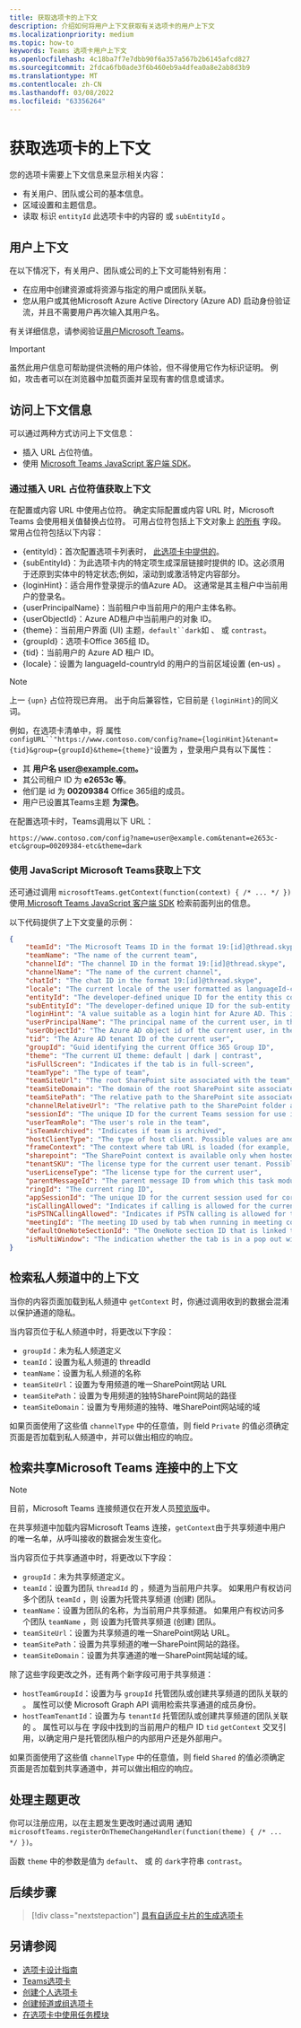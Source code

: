 ```yaml
---
title: 获取选项卡的上下文
description: 介绍如何将用户上下文获取有关选项卡的用户上下文
ms.localizationpriority: medium
ms.topic: how-to
keywords: Teams 选项卡用户上下文
ms.openlocfilehash: 4c18ba7f7e7dbb90f6a357a567b2b6145afcd827
ms.sourcegitcommit: 2fdca6fb0ade3f6b460eb9a4dfea0a8e2ab8d3b9
ms.translationtype: MT
ms.contentlocale: zh-CN
ms.lasthandoff: 03/08/2022
ms.locfileid: "63356264"
---
```

# <a name="get-context-for-your-tab"></a>获取选项卡的上下文

您的选项卡需要上下文信息来显示相关内容：

* 有关用户、团队或公司的基本信息。
* 区域设置和主题信息。
* 读取 标识 `entityId` 此选项卡中的内容的 或 `subEntityId` 。

## <a name="user-context"></a>用户上下文

在以下情况下，有关用户、团队或公司的上下文可能特别有用：

* 在应用中创建资源或将资源与指定的用户或团队关联。
* 您从用户或其他Microsoft Azure Active Directory (Azure AD) 启动身份验证流，并且不需要用户再次输入其用户名。 

有关详细信息，请参阅验证[用户Microsoft Teams](~/concepts/authentication/authentication.md)。

> [!IMPORTANT]
> 虽然此用户信息可帮助提供流畅的用户体验，但不得使用它作为标识证明。  例如，攻击者可以在浏览器中加载页面并呈现有害的信息或请求。

## <a name="access-context-information"></a>访问上下文信息

可以通过两种方式访问上下文信息：

* 插入 URL 占位符值。
* 使用 [Microsoft Teams JavaScript 客户端 SDK](/javascript/api/overview/msteams-client)。

### <a name="get-context-by-inserting-url-placeholder-values"></a>通过插入 URL 占位符值获取上下文

在配置或内容 URL 中使用占位符。 确定实际配置或内容 URL 时，Microsoft Teams 会使用相关值替换占位符。 可用占位符包括上下文对象上 [的所有](/javascript/api/@microsoft/teams-js/microsoftteams.context?view=msteams-client-js-latest&preserve-view=true) 字段。 常用占位符包括以下内容：

* {entityId}：首次配置选项卡列表时， [此选项卡中提供的](~/tabs/how-to/create-tab-pages/configuration-page.md)。
* {subEntityId}：为此选项卡内的特定项生成深层链接时[](~/concepts/build-and-test/deep-links.md)提供的 ID。这必须用于还原到实体中的特定状态;例如，滚动到或激活特定内容部分。
* {loginHint}：适合用作登录提示的值Azure AD。 这通常是其主租户中当前用户的登录名。
* {userPrincipalName}：当前租户中当前用户的用户主体名称。
* {userObjectId}：Azure AD租户中当前用户的对象 ID。
* {theme}：当前用户界面 (UI) 主题，`default``dark`如 、 或 `contrast`。
* {groupId}：选项卡Office 365组 ID。
* {tid}：当前用户的 Azure AD 租户 ID。
* {locale}：设置为 languageId-countryId 的用户的当前区域设置 (en-us) 。

> [!NOTE]
> 上一 `{upn}` 占位符现已弃用。 出于向后兼容性，它目前是 `{loginHint}`的同义词。

例如，在选项卡清单中，将 属性`configURL``"https://www.contoso.com/config?name={loginHint}&tenant={tid}&group={groupId}&theme={theme}"`设置为 ，登录用户具有以下属性：

* 其 **用户名 user@example.com。**
* 其公司租户 ID 为 **e2653c 等**。
* 他们是 id 为 **00209384** Office 365组的成员。
* 用户已设置其Teams主题 **为深色**。

在配置选项卡时，Teams调用以下 URL：

`https://www.contoso.com/config?name=user@example.com&tenant=e2653c-etc&group=00209384-etc&theme=dark`

### <a name="get-context-by-using-the-microsoft-teams-javascript-library"></a>使用 JavaScript Microsoft Teams获取上下文

还可通过调用 `microsoftTeams.getContext(function(context) { /* ... */ })` 使用[ Microsoft Teams JavaScript 客户端 SDK](/javascript/api/overview/msteams-client) 检索前面列出的信息。

以下代码提供了上下文变量的示例：

```json
{
    "teamId": "The Microsoft Teams ID in the format 19:[id]@thread.skype",
    "teamName": "The name of the current team",
    "channelId": "The channel ID in the format 19:[id]@thread.skype",
    "channelName": "The name of the current channel",
    "chatId": "The chat ID in the format 19:[id]@thread.skype",
    "locale": "The current locale of the user formatted as languageId-countryId (for example, en-us)",
    "entityId": "The developer-defined unique ID for the entity this content points to",
    "subEntityId": "The developer-defined unique ID for the sub-entity this content points to",
    "loginHint": "A value suitable as a login hint for Azure AD. This is usually the login name of the current user, in their home tenant",
    "userPrincipalName": "The principal name of the current user, in the current tenant",
    "userObjectId": "The Azure AD object id of the current user, in the current tenant",
    "tid": "The Azure AD tenant ID of the current user",
    "groupId": "Guid identifying the current Office 365 Group ID",
    "theme": "The current UI theme: default | dark | contrast",
    "isFullScreen": "Indicates if the tab is in full-screen",
    "teamType": "The type of team",
    "teamSiteUrl": "The root SharePoint site associated with the team",
    "teamSiteDomain": "The domain of the root SharePoint site associated with the team",
    "teamSitePath": "The relative path to the SharePoint site associated with the team",
    "channelRelativeUrl": "The relative path to the SharePoint folder associated with the channel",
    "sessionId": "The unique ID for the current Teams session for use in correlating telemetry data",
    "userTeamRole": "The user's role in the team",
    "isTeamArchived": "Indicates if team is archived",
    "hostClientType": "The type of host client. Possible values are android, ios, web, desktop, rigel",
    "frameContext": "The context where tab URL is loaded (for example, content, task, setting, remove, sidePanel)",
    "sharepoint": "The SharePoint context is available only when hosted in SharePoint",
    "tenantSKU": "The license type for the current user tenant. Possible values are enterprise, free, edu, unknown",
    "userLicenseType": "The license type for the current user",
    "parentMessageId": "The parent message ID from which this task module is launched",
    "ringId": "The current ring ID",
    "appSessionId": "The unique ID for the current session used for correlating telemetry data",
    "isCallingAllowed": "Indicates if calling is allowed for the current logged in user",
    "isPSTNCallingAllowed": "Indicates if PSTN calling is allowed for the current logged in user",
    "meetingId": "The meeting ID used by tab when running in meeting context",
    "defaultOneNoteSectionId": "The OneNote section ID that is linked to the channel",
    "isMultiWindow": "The indication whether the tab is in a pop out window"
}
```

## <a name="retrieve-context-in-private-channels"></a>检索私人频道中的上下文

当你的内容页面加载到私人频道中 `getContext` 时，你通过调用收到的数据会混淆以保护通道的隐私。 

当内容页位于私人频道中时，将更改以下字段：

* `groupId`：未为私人频道定义
* `teamId`：设置为私人频道的 threadId
* `teamName`：设置为私人频道的名称
* `teamSiteUrl`：设置为专用频道的唯一SharePoint网站 URL
* `teamSitePath`：设置为专用频道的独特SharePoint网站的路径
* `teamSiteDomain`：设置为专用频道的独特、唯SharePoint网站域的域

如果页面使用了这些值 `channelType` 中的任意值，则 field `Private` 的值必须确定页面是否加载到私人频道中，并可以做出相应的响应。

## <a name="retrieve-context-in-microsoft-teams-connect-shared-channels"></a>检索共享Microsoft Teams 连接中的上下文

> [!NOTE]
> 目前，Microsoft Teams 连接频道仅在开发人员[预览版](../../resources/dev-preview/developer-preview-intro.md)中。

在共享频道中加载内容Microsoft Teams 连接，`getContext`由于共享频道中用户的唯一名单，从呼叫接收的数据会发生变化。 

当内容页位于共享通道中时，将更改以下字段：

* `groupId`：未为共享频道定义。
* `teamId`：设置为团队 `threadId` 的 ，频道为当前用户共享。 如果用户有权访问多个团队 `teamId` ，则 设置为托管共享频道 (创建) 团队。
* `teamName`：设置为团队的名称，为当前用户共享频道。 如果用户有权访问多个团队 `teamName` ，则 设置为托管共享频道 (创建) 团队。
* `teamSiteUrl`：设置为共享频道的唯一SharePoint网站 URL。
* `teamSitePath`：设置为共享频道的唯一SharePoint网站的路径。
* `teamSiteDomain`：设置为共享通道的唯一SharePoint网站域的域。

除了这些字段更改之外，还有两个新字段可用于共享频道：

* `hostTeamGroupId`：设置为与 `groupId` 托管团队或创建共享频道的团队关联的 。 属性可以使 Microsoft Graph API 调用检索共享通道的成员身份。
* `hostTeamTenantId`：设置为与 `tenantId` 托管团队或创建共享频道的团队关联的 。 属性可以与在 字段中找到的当前用户的租户 ID `tid` `getContext` 交叉引用，以确定用户是托管团队租户的内部用户还是外部用户。

如果页面使用了这些值 `channelType` 中的任意值，则 field `Shared` 的值必须确定页面是否加载到共享通道中，并可以做出相应的响应。

## <a name="handle-theme-change"></a>处理主题更改

你可以注册应用，以在主题发生更改时通过调用 通知 `microsoftTeams.registerOnThemeChangeHandler(function(theme) { /* ... */ })`。

函数 `theme` 中的参数是值为 `default`、 或 的 `dark`字符串 `contrast`。

## <a name="next-step"></a>后续步骤

> [!div class="nextstepaction"]
> [具有自适应卡片的生成选项卡](~/tabs/how-to/build-adaptive-card-tabs.md)

## <a name="see-also"></a>另请参阅

* [选项卡设计指南](../../tabs/design/tabs.md)
* [Teams选项卡](~/tabs/what-are-tabs.md)
* [创建个人选项卡](~/tabs/how-to/create-personal-tab.md)
* [创建频道或组选项卡](~/tabs/how-to/create-channel-group-tab.md)
* [在选项卡中使用任务模块](~/task-modules-and-cards/task-modules/task-modules-tabs.md)
